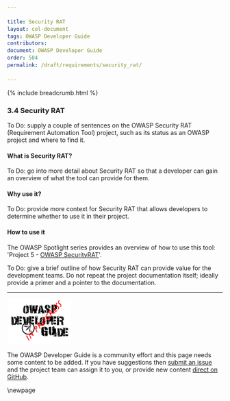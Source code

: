 ```yaml
---

title: Security RAT
layout: col-document
tags: OWASP Developer Guide
contributors:
document: OWASP Developer Guide
order: 504
permalink: /draft/requirements/security_rat/

---
```


{% include breadcrumb.html %}

### 3.4 Security RAT

To Do: supply a couple of sentences on the OWASP Security RAT (Requirement Automation Tool) project,
such as its status as an OWASP project and where to find it.

#### What is Security RAT?

To Do: go into more detail about Security RAT so that a developer
can gain an overview of what the tool can provide for them.

#### Why use it?

To Do: provide more context for Security RAT that allows developers to determine whether to use it in their project.

#### How to use it

The OWASP Spotlight series provides an overview of how to use this tool: 'Project 5 - [OWASP SecurityRAT][spotlight05]'.

To Do: give a brief outline of how Security RAT can provide value for the development teams.
Do not repeat the project documentation itself; ideally provide a primer and a pointer to the documentation.

----

![Developer Guide](../../assets/images/dg_wip.png "OWASP Developer Guide")

The OWASP Developer Guide is a community effort and this page needs some content to be added.
If you have suggestions then [submit an issue][issue0504] and the project team can assign it to you,
or provide new content [direct on GitHub][edit0504].

[edit0504]: https://github.com/OWASP/www-project-developer-guide/blob/main/draft/05-requirements/04-security-rat.md
[issue0504]: https://github.com/OWASP/www-project-developer-guide/issues/new?labels=content&template=request.md&title=Update:%2005-requirements/04-security-rat
[spotlight05]: https://youtu.be/HiaHXtzJ3DE

\newpage

